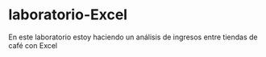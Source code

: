 # laboratorio-Excel
En este laboratorio estoy haciendo un análisis de ingresos entre tiendas de café con Excel
